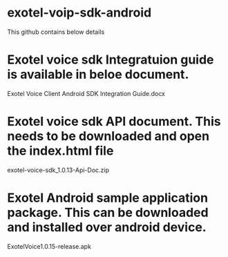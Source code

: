 # exotel-voip-sdk-android
This github contains below details  

# Exotel voice sdk Integratuion guide is available in beloe document.
Exotel Voice Client Android SDK Integration Guide.docx

# Exotel voice sdk API document. This needs to be downloaded and open the index.html file
exotel-voice-sdk_1.0.13-Api-Doc.zip

# Exotel Android sample application package. This can be downloaded and installed over android device.
ExotelVoice1.0.15-release.apk
